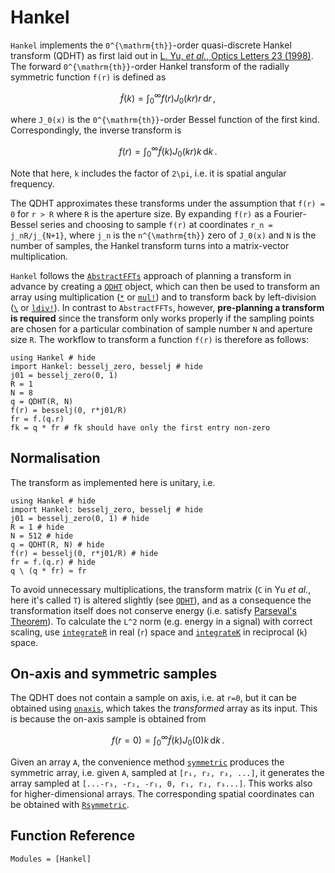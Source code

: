 # Hankel

`Hankel` implements the ``0^{\mathrm{th}}``-order quasi-discrete Hankel transform (QDHT) as first laid out in [L. Yu, *et al.*, Optics Letters 23 (1998)](https://www.osapublishing.org/ol/abstract.cfm?uri=ol-23-6-409). The forward ``0^{\mathrm{th}}``-order Hankel transform of the radially symmetric function ``f(r)`` is defined as
```math
\tilde{f}(k) = \int_0^\infty f(r) J_0(kr) r\,\mathrm{d}r\,,
```
where ``J_0(x)`` is the ``0^{\mathrm{th}}``-order Bessel function of the first kind. Correspondingly, the inverse transform is
```math
f(r) = \int_0^\infty \tilde{f}(k) J_0(kr) k\,\mathrm{d}k\,.
```
Note that here, ``k`` includes the factor of ``2\pi``, i.e. it is spatial angular frequency.

The QDHT approximates these transforms under the assumption that ``f(r) = 0`` for ``r > R`` where ``R`` is the aperture size. By expanding ``f(r)`` as a Fourier-Bessel series and choosing to sample ``f(r)`` at coordinates ``r_n = j_nR/j_{N+1}``, where ``j_n`` is the ``n^{\mathrm{th}}`` zero of ``J_0(x)`` and ``N`` is the number of samples, the Hankel transform turns into a matrix-vector multiplication.

`Hankel` follows the [`AbstractFFTs`](https://juliamath.github.io/AbstractFFTs.jl/stable/) approach of planning a transform in advance by creating a [`QDHT`](@ref) object, which can then be used to transform an array using multiplication ([`*`](@ref) or [`mul!`](@ref)) and to transform back by left-division ([`\`](@ref) or [`ldiv!`](@ref)). In contrast to `AbstractFFTs`, however, **pre-planning a transform is required** since the transform only works properly if the sampling points are chosen for a particular combination of sample number ``N`` and aperture size ``R``. The workflow to transform a function ``f(r)`` is therefore as follows:

```@example
using Hankel # hide
import Hankel: besselj_zero, besselj # hide
j01 = besselj_zero(0, 1)
R = 1
N = 8
q = QDHT(R, N)
f(r) = besselj(0, r*j01/R)
fr = f.(q.r)
fk = q * fr # fk should have only the first entry non-zero
```

## Normalisation

The transform as implemented here is unitary, i.e.
```@example
using Hankel # hide
import Hankel: besselj_zero, besselj # hide
j01 = besselj_zero(0, 1) # hide
R = 1 # hide
N = 512 # hide
q = QDHT(R, N) # hide
f(r) = besselj(0, r*j01/R) # hide
fr = f.(q.r) # hide
q \ (q * fr) ≈ fr
```

To avoid unnecessary multiplications, the transform matrix (``C`` in Yu *et al.*, here it's called `T`) is altered slightly (see [`QDHT`](@ref)), and as a consequence the transformation itself does not conserve energy (i.e. satisfy [Parseval's Theorem](https://en.wikipedia.org/wiki/Parseval%27s_theorem)). To calculate the ``L^2`` norm (e.g. energy in a signal) with correct scaling, use [`integrateR`](@ref) in real (``r``) space and [`integrateK`](@ref) in reciprocal (``k``) space.

## On-axis and symmetric samples
The QDHT does not contain a sample on axis, i.e. at ``r=0``, but it can be obtained using [`onaxis`](@ref), which takes the *transformed* array as its input. This is because the on-axis sample is obtained from

```math
f(r=0) = \int_0^\infty \tilde{f}(k) J_0(0) k\,\mathrm{d}k\,.
```

Given an array `A`, the convenience method [`symmetric`](@ref) produces the symmetric array, i.e. given `A`, sampled at ``[r₁, r₂, r₃, ...]``, it generates the array sampled at ``[...-r₃, -r₂, -r₁, 0, r₁, r₂, r₃...]``. This works also for higher-dimensional arrays. The corresponding spatial coordinates can be obtained with [`Rsymmetric`](@ref).

## Function Reference
```@autodocs
Modules = [Hankel]
```